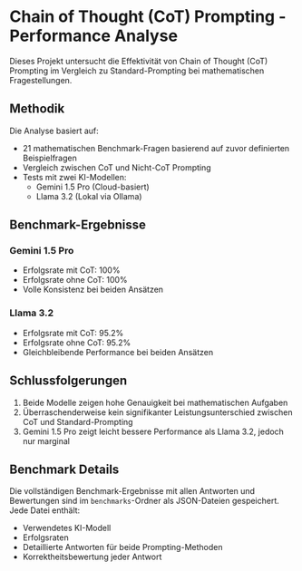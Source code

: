 # Chain of Thought (CoT) Prompting - Performance Analyse

Dieses Projekt untersucht die Effektivität von Chain of Thought (CoT) Prompting im Vergleich zu Standard-Prompting bei mathematischen Fragestellungen.

## Methodik

Die Analyse basiert auf:
- 21 mathematischen Benchmark-Fragen basierend auf zuvor definierten Beispielfragen
- Vergleich zwischen CoT und Nicht-CoT Prompting
- Tests mit zwei KI-Modellen:
  - Gemini 1.5 Pro (Cloud-basiert)
  - Llama 3.2 (Lokal via Ollama)

## Benchmark-Ergebnisse

### Gemini 1.5 Pro
- Erfolgsrate mit CoT: 100%
- Erfolgsrate ohne CoT: 100%
- Volle Konsistenz bei beiden Ansätzen

### Llama 3.2
- Erfolgsrate mit CoT: 95.2%
- Erfolgsrate ohne CoT: 95.2%
- Gleichbleibende Performance bei beiden Ansätzen

## Schlussfolgerungen

1. Beide Modelle zeigen hohe Genauigkeit bei mathematischen Aufgaben
2. Überraschenderweise kein signifikanter Leistungsunterschied zwischen CoT und Standard-Prompting
3. Gemini 1.5 Pro zeigt leicht bessere Performance als Llama 3.2, jedoch nur marginal

## Benchmark Details

Die vollständigen Benchmark-Ergebnisse mit allen Antworten und Bewertungen sind im `benchmarks`-Ordner als JSON-Dateien gespeichert. Jede Datei enthält:
- Verwendetes KI-Modell
- Erfolgsraten
- Detaillierte Antworten für beide Prompting-Methoden
- Korrektheitsbewertung jeder Antwort